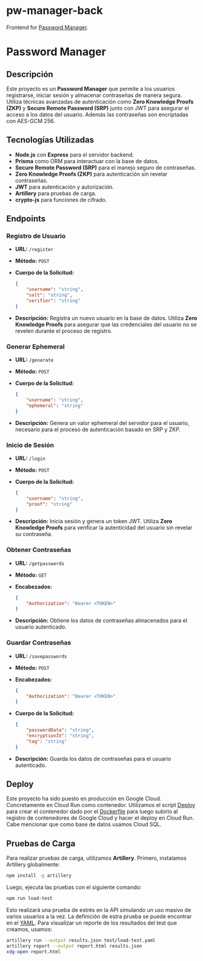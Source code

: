 # pw-manager-back
Frontend for [Password Manager](https://github.com/sebastianknell/pw-manager).

# Password Manager

## Descripción

Este proyecto es un **Password Manager** que permite a los usuarios registrarse, iniciar sesión y almacenar contraseñas de manera segura. Utiliza técnicas avanzadas de autenticación como **Zero Knowledge Proofs (ZKP)** y **Secure Remote Password (SRP)** junto con JWT para asegurar el acceso a los datos del usuario. Además las contraseñas son encriptadas con AES-GCM 256.

## Tecnologías Utilizadas

- **Node.js** con **Express** para el servidor backend.
- **Prisma** como ORM para interactuar con la base de datos.
- **Secure Remote Password (SRP)** para el manejo seguro de contraseñas.
- **Zero Knowledge Proofs (ZKP)** para autenticación sin revelar contraseñas.
- **JWT** para autenticación y autorización.
- **Artillery** para pruebas de carga.
- **crypto-js** para funciones de cifrado.

## Endpoints

### Registro de Usuario

- **URL:** `/register`
- **Método:** `POST`
- **Cuerpo de la Solicitud:**

    ```json
    {
        "username": "string",
        "salt": "string",
        "verifier": "string"
    }
    ```

- **Descripción:** Registra un nuevo usuario en la base de datos. Utiliza **Zero Knowledge Proofs** para asegurar que las credenciales del usuario no se revelen durante el proceso de registro.

### Generar Ephemeral

- **URL:** `/generate`
- **Método:** `POST`
- **Cuerpo de la Solicitud:**

    ```json
    {
        "username": "string",
        "ephemeral": "string"
    }
    ```

- **Descripción:** Genera un valor ephemeral del servidor para el usuario, necesario para el proceso de autenticación basado en SRP y ZKP.

### Inicio de Sesión

- **URL:** `/login`
- **Método:** `POST`
- **Cuerpo de la Solicitud:**

    ```json
    {
        "username": "string",
        "proof": "string"
    }
    ```

- **Descripción:** Inicia sesión y genera un token JWT. Utiliza **Zero Knowledge Proofs** para verificar la autenticidad del usuario sin revelar su contraseña.

### Obtener Contraseñas

- **URL:** `/getpasswords`
- **Método:** `GET`
- **Encabezados:**

    ```json
    {
        "Authorization": "Bearer <TOKEN>"
    }
    ```

- **Descripción:** Obtiene los datos de contraseñas almacenados para el usuario autenticado.

### Guardar Contraseñas

- **URL:** `/savepasswords`
- **Método:** `POST`
- **Encabezados:**

    ```json
    {
        "Authorization": "Bearer <TOKEN>"
    }
    ```

- **Cuerpo de la Solicitud:**

    ```json
    {
        "passwordData": "string",
        "encryptionIV": "string",
        "tag": "string"
    }
    ```

- **Descripción:** Guarda los datos de contraseñas para el usuario autenticado.

## Deploy
Este proyecto ha sido puesto en producción en Google Cloud. Concretamente en Cloud Run como contenedor. Utilizamos el script [Deploy](./deploy.sh) para crear el contenedor dado por el [Dockerfile](./Dockerfile) para luego subirlo al registro de contenedores de Google Cloud y hacer el deploy en Cloud Run. Cabe mencionar que como base de datos usamos Cloud SQL.

## Pruebas de Carga

Para realizar pruebas de carga, utilizamos **Artillery**. Primero, instalamos Artillery globalmente:

```bash
npm install -g artillery
```

Luego, ejecuta las pruebas con el siguiente comando:

```bash
npm run load-test
```

Esto realizará una prueba de estrés en la API simulando un uso masivo de varios usuarios a la vez. La definición de estra prueba se puede encontrar en el [YAML](./test/load-test.yaml).
Para visualizar un reporte de los resultados del test que creamos, usamos:

```bash
artillery run --output results.json test/load-test.yaml
artillery report --output report.html results.json
xdg-open report.html
```

